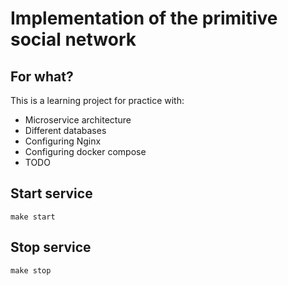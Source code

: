 # Implementation of the primitive social network

## For what?
This is a learning project for practice with:
* Microservice architecture
* Different databases
* Configuring Nginx
* Configuring docker compose
* TODO

## Start service
`make start`

## Stop service
`make stop`
